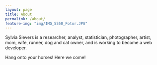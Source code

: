 ```yaml
---
layout: page
title: About
permalink: /about/
feature-img: "img/IMG_5550_Fotor.JPG"
---
```


Sylvia Sievers is a researcher, analyst, statistician, photographer, artist, mom, wife, runner, dog and cat owner, and is working to become a web developer.

Hang onto your horses! Here we come!
